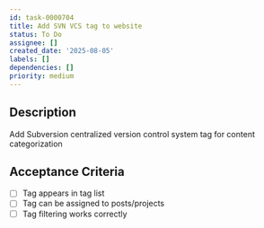```yaml
---
id: task-0000704
title: Add SVN VCS tag to website
status: To Do
assignee: []
created_date: '2025-08-05'
labels: []
dependencies: []
priority: medium
---
```


## Description

Add Subversion centralized version control system tag for content categorization

## Acceptance Criteria

- [ ] Tag appears in tag list
- [ ] Tag can be assigned to posts/projects
- [ ] Tag filtering works correctly
